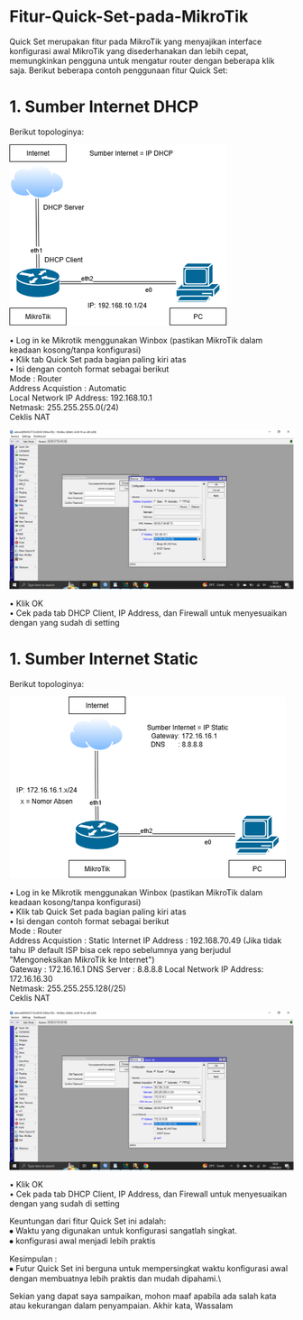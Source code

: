 # Fitur-Quick-Set-pada-MikroTik
Quick Set merupakan fitur pada MikroTik yang menyajikan interface konfigurasi awal MikroTik yang disederhanakan dan lebih cepat, memungkinkan pengguna untuk mengatur router dengan beberapa klik saja. Berikut beberapa contoh penggunaan fitur Quick Set:

# 1. Sumber Internet DHCP
 Berikut topologinya:

![TopoD](TopoD.png)

 • Log in ke Mikrotik menggunakan Winbox (pastikan MikroTik dalam keadaan kosong/tanpa konfigurasi) \
 • Klik tab Quick Set pada bagian paling kiri atas\
 • Isi dengan contoh format sebagai berikut\
  Mode                    : Router\
  Address Acquistion      : Automatic\
  Local Network IP Address: 192.168.10.1\
                   Netmask: 255.255.255.0(/24) \
  Ceklis NAT

![Quick Set D](Quick%20Set%20D.png) 

 • Klik OK\
 • Cek pada tab DHCP Client, IP Address, dan Firewall untuk menyesuaikan dengan yang sudah di setting


# 1. Sumber Internet Static
 Berikut topologinya:

![TopoS](TopoS.png)

 • Log in ke Mikrotik menggunakan Winbox (pastikan MikroTik dalam keadaan kosong/tanpa konfigurasi) \
 • Klik tab Quick Set pada bagian paling kiri atas\
 • Isi dengan contoh format sebagai berikut\
  Mode                    : Router\
  Address Acquistion      : Static
  Internet IP Address     : 192.168.70.49 (Jika tidak tahu IP default ISP bisa cek repo sebelumnya yang berjudul "Mengoneksikan MikroTik ke Internet") \
  Gateway                 : 172.16.16.1
  DNS Server              : 8.8.8.8
  Local Network IP Address: 172.16.16.30\
                   Netmask: 255.255.255.128(/25) \
  Ceklis NAT

![Quick Set S](Quick%20Set%20S.png) 

 • Klik OK\
 • Cek pada tab DHCP Client, IP Address, dan Firewall untuk menyesuaikan dengan yang sudah di setting

Keuntungan dari fitur Quick Set ini adalah:\
 ⦁ Waktu yang digunakan untuk konfigurasi sangatlah singkat.\
 ⦁ konfigurasi awal menjadi lebih praktis
 
 Kesimpulan :\
 ⦁	Futur Quick Set ini berguna untuk mempersingkat waktu konfigurasi awal dengan membuatnya lebih praktis dan mudah dipahami.\

Sekian yang dapat saya sampaikan, mohon maaf apabila ada salah kata atau kekurangan dalam penyampaian. Akhir kata, Wassalam
